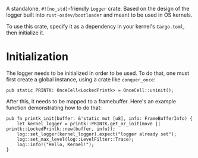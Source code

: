 A standalone, `#![no_std]`-friendly `Logger` crate.
 Based on the design of the logger built into `rust-osdev/bootloader` and meant to be used in OS kernels.

 To use this crate, specify it as a dependency in your kernel's `Cargo.toml`, then initialize it.

 # Initialization
The logger needs to be initialized in order to be used. To do that, one must first create a global instance, using a crate like `conquer_once`:
```
pub static PRINTK: OnceCell<LockedPrintk> = OnceCell::uninit();
```
After this, it needs to be mapped to a framebuffer. Here's an example function demonstrating how to do that:
```
pub fn printk_init(buffer: &'static mut [u8], info: FrameBufferInfo) {
    let kernel_logger = printk::PRINTK.get_or_init(move || printk::LockedPrintk::new(buffer, info));
    log::set_logger(kernel_logger).expect("logger already set");
    log::set_max_level(log::LevelFilter::Trace);
    log::info!("Hello, Kernel!");
}
```
